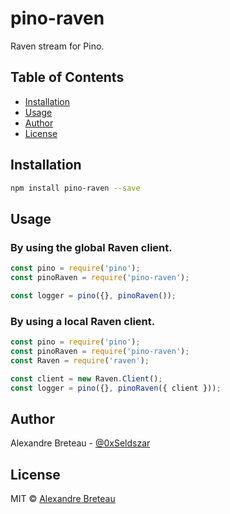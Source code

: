 # pino-raven

Raven stream for Pino.

## Table of Contents

- [Installation](#installation)
- [Usage](#usage)
- [Author](#author)
- [License](#license)

## Installation

```bash
npm install pino-raven --save
```

## Usage

### By using the global Raven client.

```javascript
const pino = require('pino');
const pinoRaven = require('pino-raven');

const logger = pino({}, pinoRaven());
```

### By using a local Raven client.

```javascript
const pino = require('pino');
const pinoRaven = require('pino-raven');
const Raven = require('raven');

const client = new Raven.Client();
const logger = pino({}, pinoRaven({ client }));
```

## Author

Alexandre Breteau - [@0xSeldszar](https://twitter.com/0xSeldszar)

## License

MIT © [Alexandre Breteau](https://seldszar.fr)

